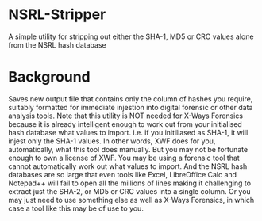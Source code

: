 # NSRL-Stripper
A simple utility for stripping out either the SHA-1, MD5 or CRC values alone from the NSRL hash database 

# Background
Saves new output file that contains only the column of hashes you require, suitably formatted for immediate injestion into digital forensic or other data analysis tools. Note that this utility is NOT needed for X-Ways Forensics because it is already intelligent enough to work out from your initialised hash database what values to import. i.e. if you initiliased as SHA-1, it will injest only the SHA-1 values. In other words, XWF does for you, automatically, what this tool does manually. But you may not be fortunate enough to own a license of XWF. You may be using a forensic tool that cannot automatically work out what values to import. And the NSRL hash databases are so large that even tools like Excel, LibreOffice Calc and Notepad++ will fail to open all the millions of lines making it challenging to extract just the SHA-2, or MD5 or CRC values into a single column. Or you may just need to use something else as well as X-Ways Forensics, in which case a tool like this may be of use to you.
                                                         
